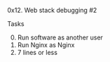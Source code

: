0x12. Web stack debugging #2

Tasks

0. Run software as another user
1. Run Nginx as Nginx
2. 7 lines or less
